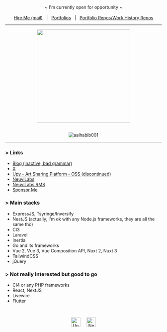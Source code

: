 <!-- <p align="center">
  <a target="_blank" href="https://nor1c.xyz">personal site</a> • 
  <a target="_blank" href="https://twitter.com/nor1c_">twitter</a> • 
  <a target="_blank" href="https://keybase.io/nor1c">keybase</a>
</p> -->

<!-- <p align="center">
  <img src="https://c.tenor.com/9KSO758KczwAAAAC/anime-welcome.gif">
</p> -->

<!-- Hi, I'm Fauzi, a web developer based in Asia. Currently, I'm working on an open-source platform for artists called ([Upy](https://github.com/upydotmoe)). We recognize that many popular platforms, such as Pixiv, DeviantArt, and Artstation, have left many artists disappointed by allowing AI-generated images on their platform. That's why we are here to offer an alternative that supports and encourages human creativity.

Unlike other platforms, Upy strictly prohibits AI-generated images. We are committed to upholding the value of human creativity and ensuring that artists can showcase their unique talents and abilities. Our mission is to provide a safe and inclusive space for artists to express themselves and connect with others in the community.

If you like what we do you can help us by [sponsoring](https://github.com/sponsors/upydotmoe) the project or you can also contribute to the project. Your sponsorship helps our project stay active and grow even better, every sponsorship means a lot to us.
-->

<!-- <a align="center" href="https://github.com/sponsors/upydotmoe"><b>Sponsor Us</b></a> -->

<!-- <a href="https://github.com/sponsors/upydotmoe"><img width="100%" src="https://user-images.githubusercontent.com/7555972/224881116-943a7695-7879-479e-8c81-3b15e9f111ee.png"></a> -->

<!-- <hr> -->

<p align="center">
  ~ I'm currently open for opportunity ~
  <br>
  <br><a href="mailto:workmail.fauzi@gmail.com">Hire Me (mail)</a> &nbsp; | &nbsp; <a href="https://github.com/nor1c/nor1c/raw/master/Ahmad%20Fauzi's%20Portfolio.pdf">Portfolios</a> &nbsp; | &nbsp; <a href="https://github.com/nor1c-work-archive">Portfolio Repos/Work History Repos</a>
</p>

<hr>

<p align="center">
  <img src="https://wakatime.com/share/@norictech/fb139809-f1a5-437a-aebd-83464df376b1.svg" height="300" />
</p>

<!-- <p align="center">
  <img src="https://github-profile-summary-cards.vercel.app/api/cards/profile-details?username=nor1c&theme=nord_dark" height="150">
  <br>
  <img src="https://github-profile-summary-cards.vercel.app/api/cards/repos-per-language?username=nor1c&theme=nord_dark" height="149" width="210">
  <img src="https://github-profile-summary-cards.vercel.app/api/cards/most-commit-language?username=nor1c&theme=nord_dark" height="149" width="210">
</p> -->
  
<p align="center">
  <!-- <img src="https://spotify-github-profile.vercel.app/api/view?uid=45yc0u5bhjldoswyfev2db2lb&cover_image=true&theme=natemoo-re"> -->
  <br>
  <img src="https://komarev.com/ghpvc/?username=nor1c&label=Profile%20views&color=0e75b6&style=flat" alt="aalhabib001" />
</p>

<hr>

### > Links
- <a href="https://nor1c.vercel.app">Blog (inactive, bad grammar)</a>
- <a href="https://x.com/nor1c_">X</a>
- <a href="https://github.com/upydotmoe">Upy - Art Sharing Platform - OSS (discontinued)</a>
- <a href="https://neuvilabs.com">NeuviLabs</a>
- <a href="https://rms.neuvilabs.com">NeuviLabs RMS</a>
- <a href="https://github.com/sponsor/nor1c">Sponsor Me</a>

### > Main stacks
- ExpressJS, Tsyringe/Inversify
- NestJS (actually, I'm ok with any Node.js frameworks, they are all the same tho)
- CI3
- Laravel
- Inertia
- Go and its frameworks
- Vue 2, Vue 3, Vue Composition API, Nuxt 2, Nuxt 3
- TailwindCSS
- jQuery

### > Not really interested but good to go
- CI4 or any PHP frameworks
- React, NextJS
- Livewire
- Flutter

&nbsp;

<p align="center">
  <a href="https://github.com/upydotmoe"><img src="https://avatars.githubusercontent.com/u/87591963?s=200&v=4" alt="Upy" width="30px" height="30px" /></a>
  &nbsp;&nbsp;&nbsp;
  <a href="https://github.com/neuvilabs"><img src="https://avatars.githubusercontent.com/u/162428098?s=200&v=4" alt="NeuviLabs" width="30px" height="30px"></a>
</p>
